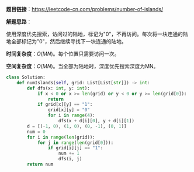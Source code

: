 **题目链接**：https://leetcode-cn.com/problems/number-of-islands/

**解题思路**：

使用深度优先搜索，访问过的陆地，标记为"0"，不再访问。每次将一块连通的陆地全部标记为"0"，然后继续寻找下一块连通的陆地。

**时间复杂度**：$O(MN)$。每个位置只需要访问一次。

**空间复杂度**：$O(MN)$。当全部为陆地时，深度优先搜索深度为MN。

```python
class Solution:
    def numIslands(self, grid: List[List[str]]) -> int:
        def dfs(x: int, y: int):
            if x < 0 or x >= len(grid) or y < 0 or y >= len(grid[0]):
                return 
            if grid[x][y] == "1":
                grid[x][y] = "0"
                for i in range(4):
                    dfs(x + d[i][0], y + d[i][1])
        d = [(-1, 0), (1, 0), (0, -1), (0, 1)]
        num = 0
        for i in range(len(grid)):
            for j in range(len(grid[0])):
                if grid[i][j] == "1":
                    num += 1
                    dfs(i, j)
        return num
```



